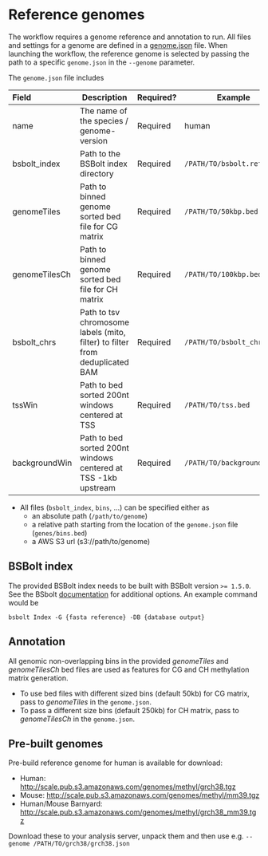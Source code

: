 # Reference genomes
The workflow requires a genome reference and annotation to run. All files and settings for a genome are defined in a [genome.json](examples/genomes.json) file. When launching the workflow, the reference genome is selected by passing the path to a specific `genome.json` in the `--genome` parameter.

The `genome.json` file includes

Field |  Description | Required? | Example
:-- | -- | -- | --
name | The name of the species / genome-version | Required | human 
bsbolt_index | Path to the BSBolt index directory | Required | `/PATH/TO/bsbolt.ref` 
genomeTiles | Path to binned genome sorted bed file for CG matrix | Required | `/PATH/TO/50kbp.bed` 
genomeTilesCh | Path to binned genome sorted bed file for CH matrix | Required | `/PATH/TO/100kbp.bed` 
bsbolt_chrs | Path to tsv chromosome labels (mito, filter) to filter from deduplicated BAM | Required | `/PATH/TO/bsbolt_chrs.tsv` 
tssWin | Path to bed sorted 200nt windows centered at TSS | Required | `/PATH/TO/tss.bed` 
backgroundWin | Path to bed sorted 200nt windows centered at TSS -1kb upstream | Required | `/PATH/TO/background.bed` 

* All files (`bsbolt_index`, `bins`, ...) can be specified either as
    - an absolute path (`/path/to/genome`)
    - a relative path starting from the location of the `genome.json` file (`genes/bins.bed`)
    - a AWS S3 url (s3://path/to/genome)

## BSBolt index
The provided BSBolt index needs to be built with BSBolt version `>= 1.5.0`. See the BSbolt [documentation](https://bsbolt.readthedocs.io/en/latest/bsb_index/) for additional options. An example command would be
```
bsbolt Index -G {fasta reference} -DB {database output}
```

## Annotation
All genomic non-overlapping bins in the provided _genomeTiles_ and _genomeTilesCh_ bed files are used as features for CG and CH methylation matrix generation. 
* To use bed files with different sized bins (default 50kb) for CG matrix, pass to _genomeTiles_ in the `genome.json`. 
* To pass a different size bins (default 250kb) for CH matrix, pass to _genomeTilesCh_ in the `genome.json`.

## Pre-built genomes
Pre-build reference genome for human is available for download:
* Human: http://scale.pub.s3.amazonaws.com/genomes/methyl/grch38.tgz
* Mouse: http://scale.pub.s3.amazonaws.com/genomes/methyl/mm39.tgz
* Human/Mouse Barnyard: http://scale.pub.s3.amazonaws.com/genomes/methyl/grch38_mm39.tgz

Download these to your analysis server, unpack them and then use e.g.
`--genome /PATH/TO/grch38/grch38.json`

